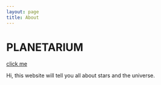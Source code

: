 ```yaml
---
layout: page
title: About
---
```


# PLANETARIUM
<a href="/contact/" class="btn btn-primary">click me</a>

Hi, this website will tell you all about stars and the universe.
